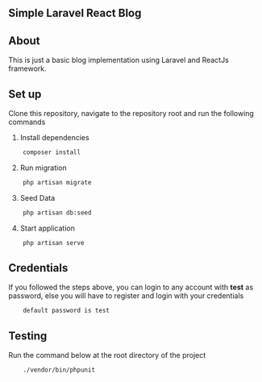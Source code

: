 ## Simple Laravel React Blog

## About

This is just a basic blog implementation using Laravel and ReactJs framework.

## Set up
Clone this repository, navigate to the repository root and run the following commands
1. Install dependencies
```bash
    composer install
```
2. Run migration
```bash
    php artisan migrate
```
3. Seed Data
```bash
    php artisan db:seed
```
4. Start application
```bash
    php artisan serve
```
## Credentials

If you followed the steps above, you can login to any account with **test** as password, else you will have to register and login with your credentials

```bash
    default password is test
```

## Testing
Run the command below at the root directory of the project
```bash
    ./vendor/bin/phpunit
```
